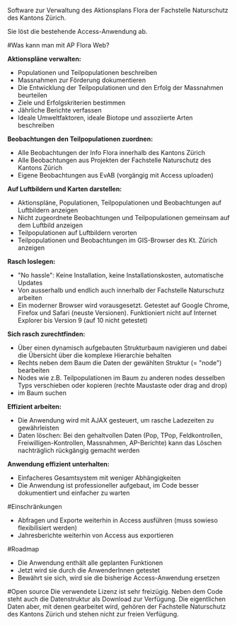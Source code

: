 Software zur Verwaltung des Aktionsplans Flora der Fachstelle Naturschutz des Kantons Zürich.

Sie löst die bestehende Access-Anwendung ab.

#Was kann man mit AP Flora Web?

**Aktionspläne verwalten:**
- Populationen und Teilpopulationen beschreiben
- Massnahmen zur Förderung dokumentieren
- Die Entwicklung der Teilpopulationen und den Erfolg der Massnahmen beurteilen
- Ziele und Erfolgskriterien bestimmen
- Jährliche Berichte verfassen
- Ideale Umweltfaktoren, ideale Biotope und assoziierte Arten beschreiben

**Beobachtungen den Teilpopulationen zuordnen:**
- Alle Beobachtungen der Info Flora innerhalb des Kantons Zürich
- Alle Beobachtungen aus Projekten der Fachstelle Naturschutz des Kantons Zürich
- Eigene Beobachtungen aus EvAB (vorgängig mit Access uploaden)

**Auf Luftbildern und Karten darstellen:**
- Aktionspläne, Populationen, Teilpopulationen und Beobachtungen auf Luftbildern anzeigen
- Nicht zugeordnete Beobachtungen und Teilpopulationen gemeinsam auf dem Luftbild anzeigen
- Teilpopulationen auf Luftbildern verorten
- Teilpopulationen und Beobachtungen im GIS-Browser des Kt. Zürich anzeigen

**Rasch loslegen:**
- "No hassle": Keine Installation, keine Installationskosten, automatische Updates
- Von ausserhalb und endlich auch innerhalb der Fachstelle Naturschutz arbeiten
- Ein moderner Browser wird vorausgesetzt. Getestet auf Google Chrome, Firefox und Safari (neuste Versionen). Funktioniert nicht auf Internet Explorer bis Version 9 (auf 10 nicht getestet)

**Sich rasch zurechtfinden:**
- Über einen dynamisch aufgebauten Strukturbaum navigieren und dabei die Übersicht über die komplexe Hierarchie behalten
- Rechts neben dem Baum die Daten der gewählten Struktur (= "node") bearbeiten
- Nodes wie z.B. Teilpopulationen im Baum zu anderen nodes desselben Typs verschieben oder kopieren (rechte Maustaste oder drag and drop)
- im Baum suchen

**Effizient arbeiten:**
- Die Anwendung wird mit AJAX gesteuert, um rasche Ladezeiten zu gewährleisten
- Daten löschen: Bei den gehaltvollen Daten (Pop, TPop, Feldkontrollen, Freiwilligen-Kontrollen, Massnahmen, AP-Berichte) kann das Löschen nachträglich rückgängig gemacht werden

**Anwendung effizient unterhalten:**
- Einfacheres Gesamtsystem mit weniger Abhängigkeiten
- Die Anwendung ist professioneller aufgebaut, im Code besser dokumentiert und einfacher zu warten

#Einschränkungen
- Abfragen und Exporte weiterhin in Access ausführen (muss sowieso flexibilisiert werden)
- Jahresberichte weiterhin von Access aus exportieren

#Roadmap
- Die Anwendung enthält alle geplanten Funktionen
- Jetzt wird sie durch die AnwenderInnen getestet
- Bewährt sie sich, wird sie die bisherige Access-Anwendung ersetzen

#Open source
Die verwendete Lizenz ist sehr freizügig. Neben dem Code steht auch die Datenstruktur als Download zur Verfügung. Die eigentlichen Daten aber, mit denen gearbeitet wird, gehören der Fachstelle Naturschutz des Kantons Zürich und stehen nicht zur freien Verfügung.